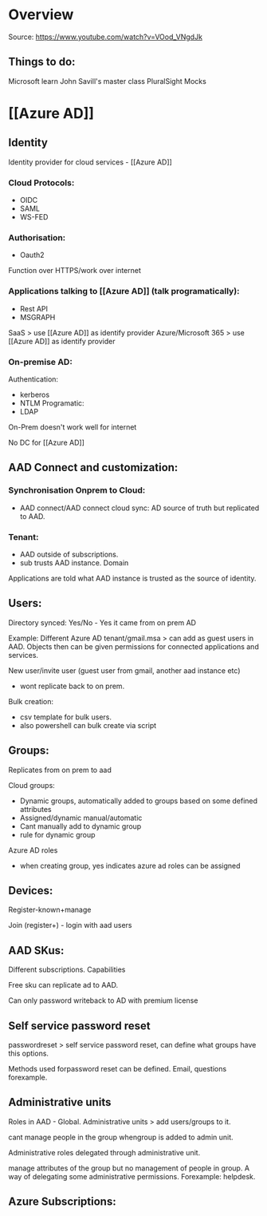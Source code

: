 # Overview 
Source: https://www.youtube.com/watch?v=VOod_VNgdJk

## Things to do:
Microsoft learn
John Savill's master class
PluralSight 
Mocks

# [[Azure AD]]
## Identity
Identity provider for cloud services - [[Azure AD]]
### Cloud Protocols:
- OIDC
- SAML
- WS-FED

### Authorisation:
- Oauth2

Function over HTTPS/work over internet

### Applications talking to [[Azure AD]] (talk programatically):
- Rest API
- MSGRAPH

SaaS > use [[Azure AD]] as identify provider
Azure/Microsoft 365 > use [[Azure AD]] as identify provider

### On-premise AD: 
Authentication:
- kerberos
- NTLM
Programatic:
- LDAP

On-Prem doesn't work well for internet

No DC for [[Azure AD]]

## AAD Connect and customization:

### Synchronisation Onprem to Cloud:
- AAD connect/AAD connect cloud sync: AD source of truth but replicated to AAD.

### Tenant:

- AAD outside of subscriptions.
- sub trusts AAD instance. Domain

Applications are told what AAD instance is trusted as the source of identity.

## Users:

Directory synced: Yes/No - Yes it came from on prem AD

Example: Different Azure AD tenant/gmail.msa > can add as guest users in AAD. Objects then can be given permissions for connected applications and services.

New user/invite user (guest user from gmail, another aad instance etc)

- wont replicate back to on prem.

Bulk creation:

- csv template for bulk users.
- also powershell can bulk create via script

## Groups:

Replicates from on prem to aad

Cloud groups:

- Dynamic groups, automatically added to groups based on some defined attributes
- Assigned/dynamic manual/automatic
- Cant manually add to dynamic group
- rule for dynamic group

Azure AD roles

- when creating group, yes indicates azure ad roles can be assigned

## Devices:

Register-known+manage

Join (register+) - login with aad users

## AAD SKus:

Different subscriptions. Capabilities

Free sku can replicate ad to AAD. 

Can only password writeback to AD with premium license

## Self service password reset

passwordreset > self service password reset, can define what groups have this options.

Methods used forpassword reset can be defined. Email, questions forexample.

## Administrative units

Roles in AAD - Global. Administrative units > add users/groups to it.

cant manage people in the group whengroup is added to admin unit. 

Administrative roles delegated through administrative unit. 

manage attributes of the group but no management of people in group. A way of delegating some administrative permissions. Forexample: helpdesk.

## Azure Subscriptions:

